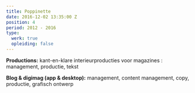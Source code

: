 ```yaml
---
title: Poppinette
date: 2016-12-02 13:35:00 Z
position: 4
period: 2012 - 2016
type:
  werk: true
  opleiding: false
---
```


**Productions:** kant-en-klare interieurproducties voor magazines : management, productie, tekst

**Blog & digimag (app & desktop):** management, content management, copy, productie, grafisch ontwerp